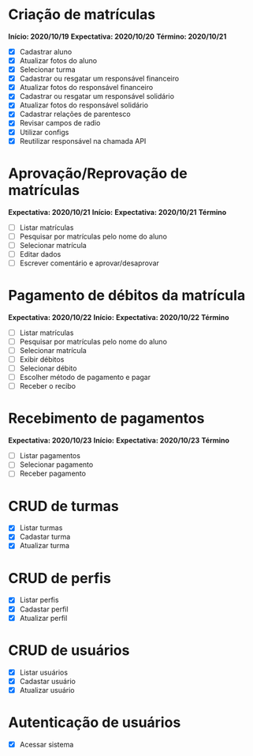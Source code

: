 # Criação de matrículas

**Início: 2020/10/19**
**Expectativa: 2020/10/20**
**Término: 2020/10/21**

- [x] Cadastrar aluno
- [x] Atualizar fotos do aluno
- [x] Selecionar turma
- [x] Cadastrar ou resgatar um responsável financeiro
- [x] Atualizar fotos do responsável financeiro
- [x] Cadastrar ou resgatar um responsável solidário
- [x] Atualizar fotos do responsável solidário
- [x] Cadastrar relações de parentesco
- [x] Revisar campos de radio
- [x] Utilizar configs
- [x] Reutilizar responsável na chamada API

# Aprovação/Reprovação de matrículas

**Expectativa: 2020/10/21**
**Início:**
**Expectativa: 2020/10/21**
**Término**

- [ ] Listar matrículas
- [ ] Pesquisar por matrículas pelo nome do aluno
- [ ] Selecionar matrícula
- [ ] Editar dados
- [ ] Escrever comentário e aprovar/desaprovar

# Pagamento de débitos da matrícula

**Expectativa: 2020/10/22**
**Início:**
**Expectativa: 2020/10/22**
**Término**

- [ ] Listar matrículas
- [ ] Pesquisar por matrículas pelo nome do aluno
- [ ] Selecionar matrícula
- [ ] Exibir débitos
- [ ] Selecionar débito
- [ ] Escolher método de pagamento e pagar
- [ ] Receber o recibo

# Recebimento de pagamentos

**Expectativa: 2020/10/23**
**Início:**
**Expectativa: 2020/10/23**
**Término**

- [ ] Listar pagamentos
- [ ] Selecionar pagamento
- [ ] Receber pagamento

# CRUD de turmas

- [x] Listar turmas
- [x] Cadastar turma
- [x] Atualizar turma

# CRUD de perfis

- [x] Listar perfis
- [x] Cadastar perfil
- [x] Atualizar perfil

# CRUD de usuários

- [x] Listar usuários
- [x] Cadastar usuário
- [x] Atualizar usuário

# Autenticação de usuários

- [x] Acessar sistema
